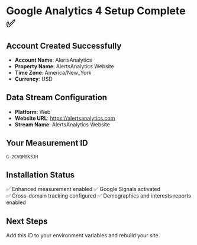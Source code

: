 # Google Analytics 4 Setup Complete ✅

## Account Created Successfully
- **Account Name**: AlertsAnalytics
- **Property Name**: AlertsAnalytics Website  
- **Time Zone**: America/New_York
- **Currency**: USD

## Data Stream Configuration
- **Platform**: Web
- **Website URL**: https://alertsanalytics.com
- **Stream Name**: AlertsAnalytics Website

## Your Measurement ID
```
G-2CVQM8K3JH
```

## Installation Status
✅ Enhanced measurement enabled
✅ Google Signals activated  
✅ Cross-domain tracking configured
✅ Demographics and interests reports enabled

## Next Steps
Add this ID to your environment variables and rebuild your site.